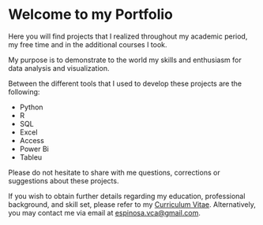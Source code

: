 # Welcome to my Portfolio

Here you will find projects that I realized throughout my academic period, my free time and in the additional courses I took.

My purpose is to demonstrate to the world my skills and enthusiasm for data analysis and visualization.

Between the different tools that I used to develop these projects are the following:

 - Python
 - R
 - SQL
 - Excel
 - Access
 - Power Bi
 - Tableu

Please do not hesitate to share with me questions, corrections or suggestions about these projects. 

If you wish to obtain further details regarding my education, professional background, and skill set, please refer to my [Curriculum Vitae](https://github.com/CarlosEspinosaV/Data_Analyst_Portfolio/blob/23533c991c6701751357af3e5cc9cde91f157cb5/Carlos_Espinosa_Data_Analyst_CV.pdf). Alternatively, you may contact me via email at espinosa.vca@gmail.com.
